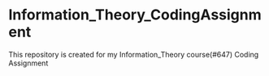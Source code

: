 # Information_Theory_CodingAssignment
This repository is created for my Information_Theory course(#647) Coding Assignment
